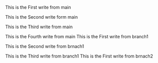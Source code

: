 This is the First write from main

This is the Second write form main

This is the Third write from main

This is the Fourth write from main
This is the First write from branch1

This is the Second write from brnach1

This is the Third write from branch1
This is the First write from brnach2
